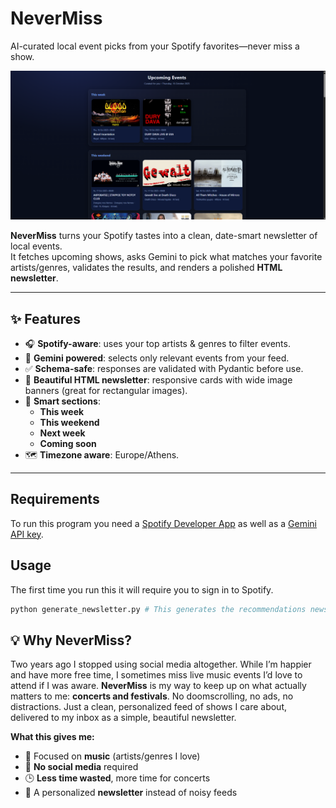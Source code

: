 # NeverMiss
AI-curated local event picks from your Spotify favorites—never miss a show.

![NeverMiss demo](/demo/screenshot.png)

**NeverMiss** turns your Spotify tastes into a clean, date-smart newsletter of local events.  
It fetches upcoming shows, asks Gemini to pick what matches your favorite artists/genres, validates the results, and renders a polished **HTML newsletter**.

---

## ✨ Features

- 🎧 **Spotify-aware**: uses your top artists & genres to filter events.
- 🤖 **Gemini powered**: selects only relevant events from your feed.
- ✅ **Schema-safe**: responses are validated with Pydantic before use.
- 📰 **Beautiful HTML newsletter**: responsive cards with wide image banners (great for rectangular images).
- 📅 **Smart sections**:
  - **This week**
  - **This weekend**
  - **Next week**
  - **Coming soon**
- 🗺️ **Timezone aware**: Europe/Athens.

---

## Requirements

To run this program you need a [Spotify Developer App](https://developer.spotify.com/dashboard) as well as a [Gemini API key](https://aistudio.google.com/api-keys).

## Usage

The first time you run this it will require you to sign in to Spotify.

```bash
python generate_newsletter.py # This generates the recommendations newsletter html
```

## 💡 Why NeverMiss?

Two years ago I stopped using social media altogether. While I’m happier and have more free time, I sometimes miss live music events I’d love to attend if I was aware. **NeverMiss** is my way to keep up on what actually matters to me: **concerts and festivals**. No doomscrolling, no ads, no distractions. Just a clean, personalized feed of shows I care about, delivered to my inbox as a simple, beautiful newsletter.

**What this gives me:**
- 🎵 Focused on **music** (artists/genres I love)
- 🧠 **No social media** required
- 🕒 **Less time wasted**, more time for concerts
- 📰 A personalized **newsletter** instead of noisy feeds